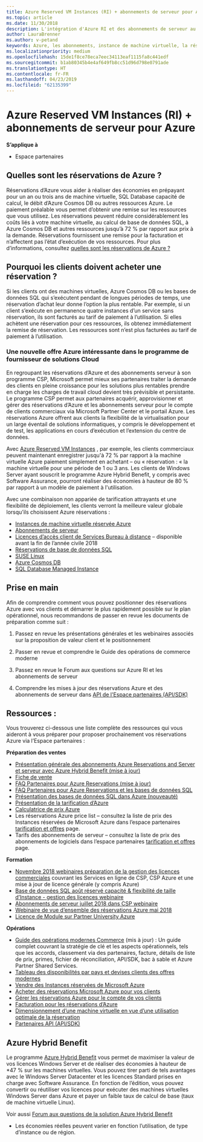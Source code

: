 ```yaml
---
title: Azure Reserved VM Instances (RI) + abonnements de serveur pour Azure | Espace partenaires
ms.topic: article
ms.date: 11/30/2018
description: L'intégration d'Azure RI et des abonnements de serveur au programme de fournisseur de solutions Cloud permet à nos partenaires de répondre plus rapidement aux nouveaux besoins de leurs clients, qui souhaitent bénéficier de solutions plus rentables pour prendre en charge des charges de travail dans le Cloud prévisibles et durables. Le programme de fournisseur de solutions Cloud permet aux partenaires d’acquérir, de configurer et de gérer Azure RI et les abonnements de serveur pour le compte de clients commerciaux via l'Espace partenaires Microsoft et le portail Azure.
author: LauraBrenner
ms.author: v-petand
keywords: Azure, les abonnements, instance de machine virtuelle, la réservation, réservée
ms.localizationpriority: medium
ms.openlocfilehash: 15de1f8ce78eca7eec34113eaf1115fa8c441edf
ms.sourcegitcommit: b1ab80345b4e4af649fb8cc51d96d798e0791ade
ms.translationtype: HT
ms.contentlocale: fr-FR
ms.lasthandoff: 04/23/2019
ms.locfileid: "62135399"
---
```

<!-- Mike Aasen wrote and owns this topic -->

# <a name="azure-reserved-vm-instances-ri--server-subscriptions-for-azure"></a>Azure Reserved VM Instances (RI) + abonnements de serveur pour Azure

**S’applique à**

- Espace partenaires
 
## <a name="what-are-azure-reservations"></a>Quelles sont les réservations de Azure ?

Réservations d’Azure vous aider à réaliser des économies en prépayant pour un an ou trois ans de machine virtuelle, SQL Database capacité de calcul, le débit d’Azure Cosmos DB ou autres ressources Azure. Le paiement préalable vous permet d’obtenir une remise sur les ressources que vous utilisez. Les réservations peuvent réduire considérablement les coûts liés à votre machine virtuelle, au calcul de base de données SQL, à Azure Cosmos DB et autres ressources jusqu’à 72 % par rapport aux prix à la demande. Réservations fournissent une remise pour la facturation et n’affectent pas l’état d’exécution de vos ressources. Pour plus d’informations, consultez [quelles sont les réservations de Azure ?](https://docs.microsoft.com/azure/billing/billing-save-compute-costs-reservations)

## <a name="why-should-customers-buy-a-reservation"></a>Pourquoi les clients doivent acheter une réservation ?

Si les clients ont des machines virtuelles, Azure Cosmos DB ou les bases de données SQL qui s’exécutent pendant de longues périodes de temps, une réservation d’achat leur donne l’option la plus rentable. Par exemple, si un client s’exécute en permanence quatre instances d’un service sans réservation, ils sont facturés au tarif de paiement à l’utilisation. Si elles achètent une réservation pour ces ressources, ils obtenez immédiatement la remise de réservation. Les ressources sont n’est plus facturées au tarif de paiement à l’utilisation.

 
### <a name="compelling-new-azure-offer-in-csp"></a>Une nouvelle offre Azure intéressante dans le programme de fournisseur de solutions Cloud 

En regroupant les réservations d’Azure et des abonnements serveur à son programme CSP, Microsoft permet mieux ses partenaires traiter la demande des clients en pleine croissance pour les solutions plus rentables prendre en charge les charges de travail cloud devient très prévisible et persistante. Le programme CSP permet aux partenaires acquérir, approvisionner et gérer des réservations d’Azure et les abonnements serveur pour le compte de clients commerciaux via Microsoft Partner Center et le portail Azure. Les réservations Azure offrent aux clients la flexibilité de la virtualisation pour un large éventail de solutions informatiques, y compris le développement et de test, les applications en cours d’exécution et l’extension du centre de données. 

Avec [Azure Reserved VM Instances](https://azure.microsoft.com/en-us/pricing/reserved-vm-instances/) , par exemple, les clients commerciaux peuvent maintenant enregistrer jusqu'à 72 % par rapport à la machine virtuelle Azure paiement simplement en achetant – ou « réservation : « la machine virtuelle pour une période de 1 ou 3 ans. Les clients de Windows Server ayant souscrit le programme Azure Hybrid Benefit, y compris avec Software Assurance, pourront réaliser des économies à hauteur de 80 % par rapport à un modèle de paiement à l'utilisation. 

Avec une combinaison non appariée de tarification attrayants et une flexibilité de déploiement, les clients verront la meilleure valeur globale lorsqu’ils choisissent Azure réservations : 

- [Instances de machine virtuelle réservée Azure](https://docs.microsoft.com/azure/virtual-machines/windows/prepay-reserved-vm-instances)
- [Abonnements de serveur](https://www.microsoft.com/en-us/Licensing/news/windows-sql-server-through-csp) 
- [Licences d’accès client de Services Bureau à distance](https://cloudblogs.microsoft.com/windowsserver/2018/10/03/remote-desktop-services-2019-generally-available-with-windows-server-2019/) – disponible avant la fin de l’année civile 2018
- [Réservations de base de données SQL](https://docs.microsoft.com/azure/sql-database/sql-database-reserved-capacity)
- [SUSE Linux](https://docs.microsoft.com/azure/virtual-machines/linux/prepay-suse-software-charges)
- [Azure Cosmos DB](https://docs.microsoft.com/azure/cosmos-db/cosmos-db-reserved-capacity)
- [SQL Database Managed Instance](https://docs.microsoft.com/azure/sql-database/sql-database-managed-instance)

## <a name="getting-started"></a>Prise en main

Afin de comprendre comment vous pouvez positionner des réservations Azure avec vos clients et démarrer le plus rapidement possible sur le plan opérationnel, nous recommandons de passer en revue les documents de préparation comme suit :

1.  Passez en revue les présentations générales et les webinaires associés sur la proposition de valeur client et le positionnement

2.  Passer en revue et comprendre le Guide des opérations de commerce moderne

5.  Passez en revue le Forum aux questions sur Azure RI et les abonnements de serveur

6.  Comprendre les mises à jour des réservations Azure et des abonnements de serveur dans [API de l'Espace partenaires (API/SDK)](https://docs.microsoft.com/en-us/partner-center/develop/purchase-azure-reserved-vm-instances)

## <a name="resources"></a>Ressources : 

Vous trouverez ci-dessous une liste complète des ressources qui vous aideront à vous préparer pour proposer prochainement vos réservations Azure via l’Espace partenaires : 

**Préparation des ventes**

- [Présentation générale des abonnements Azure Reservations and Server et serveur avec Azure Hybrid Benefit (mise à jour)](https://assetsprod.microsoft.com/Azure-reservations-and-server-subscriptions-with-azure-hybrid-benefit.pptx)
- [Fiche de vente](https://assetsprod.microsoft.com/mpn/Azure-RI-Sales-Sheet-CSP.pdf)
- [FAQ Partenaires pour Azure Reservations (mise à jour)](https://assetsprod.microsoft.com/Partner-faq-for-azure-reservations.docx)
- [FAQ Partenaires pour Azure Reservations et les bases de données SQL](https://assetsprod.microsoft.com/Partner-faq-for-azure-reservations-sql-db.docx)
- [Présentation des bases de données SQL dans Azure (nouveauté)](https://assetsprod.microsoft.com/Sql-db-in-azure-overview.pptx)
- [Présentation de la tarification d’Azure](https://azure.microsoft.com/pricing/#explore-cost)
- [Calculatrice de prix Azure](https://azure.microsoft.com/pricing/calculator/)
- Les réservations Azure price list – consultez la liste de prix des Instances réservées de Microsoft Azure dans l’espace partenaires [tarification et offres](https://assetsprod.microsoft.com/modern-offers-country-currency-availability.xlsx) page.
- Tarifs des abonnements de serveur – consultez la liste de prix des abonnements de logiciels dans l’espace partenaires [tarification et offres](https://assetsprod.microsoft.com/modern-offers-country-currency-availability.xlsx) page.

**Formation**

- [Novembre 2018 webinaires préparation de la gestion des licences commerciales](https://na01.safelinks.protection.outlook.com/?url=https%3A%2F%2Fcommercial-licensing.eventbuilder.com%2F%3Flandingpageid%3DV0Bx6L&data=02%7C01%7Cv-oumaki%40microsoft.com%7C96e24687952242e1ff0c08d62ada13f3%7C72f988bf86f141af91ab2d7cd011db47%7C1%7C0%7C636743513471330495&sdata=DjPAKnW%2BpVekRS3Zngy2uwAkTpU4z1O%2Fh56NuTOmCzM%3D&reserved=0) couvrant les Services en ligne de CSP, CSP Azure et une mise à jour de licence générale (y compris Azure)
- [Base de données SQL août réservé capacité & flexibilité de taille d’Instance - gestion des licences webinaire](https://commercial-licensing.eventbuilder.com/view?eventid=d0t9g4)
- [Abonnements de serveur juillet 2018 dans CSP webinaire](https://commercial-licensing.eventbuilder.com/Server_Subscriptions_in_CSP_P2_July)
- [Webinaire de vue d’ensemble des réservations Azure mai 2018](https://commercial-licensing.eventbuilder.com/Reserved_Instances_in_CSP_May_Option_1)
- [Licence de Module sur Partner University Azure](https://aka.ms/azure_partner_licensing)

**Opérations**

- [Guide des opérations modernes Commerce](https://assetsprod.microsoft.com/mpn/Partner-Center-Modern-Commerce-Operating-Guide.docx) (mis à jour) :  Un guide complet couvrant la stratégie de clé et les aspects opérationnels, tels que les accords, classement via des partenaires, facture, détails de liste de prix, primes, fichier de réconciliation, API/SDK, bac à sable et Azure Partner Shared Services.
- [Tableau des disponibilités par pays et devises clients des offres modernes](https://assetsprod.microsoft.com/modern-offers-country-currency-availability.xlsx)
- [Vendre des Instances réservées de Microsoft Azure](https://go.microsoft.com/fwlink/?linkid=872806)
- [Acheter des réservations Microsoft Azure pour vos clients](https://go.microsoft.com/fwlink/?linkid=872807)
- [Gérer les réservations Azure pour le compte de vos clients](https://go.microsoft.com/fwlink/?linkid=872808)
- [Facturation pour les réservations d’Azure](https://go.microsoft.com/fwlink/?linkid=872809)
- [Dimensionnement d’une machine virtuelle en vue d’une utilisation optimale de la réservation](https://go.microsoft.com/fwlink/?linkid=872810)
- [Partenaires API (API/SDK)](https://docs.microsoft.com/en-us/partner-center/develop/purchase-azure-reserved-vm-instances)

## <a name="azure-hybrid-benefit"></a>Azure Hybrid Benefit

Le programme [Azure Hybrid Benefit](https://azure.microsoft.com/pricing/hybrid-benefit) vous permet de maximiser la valeur de vos licences Windows Server et de réaliser des économies à hauteur de *47 % sur les machines virtuelles. Vous pouvez tirer parti de tels avantages avec le Windows Server Datacenter et les licences Standard prises en charge avec Software Assurance. En fonction de l’édition, vous pouvez convertir ou réutiliser vos licences pour exécuter des machines virtuelles Windows Server dans Azure et payer un faible taux de calcul de base (taux de machine virtuelle Linux).

Voir aussi [Forum aux questions de la solution Azure Hybrid Benefit](https://azure.microsoft.com/en-us/pricing/hybrid-benefit/faq/)

* Les économies réelles peuvent varier en fonction l’utilisation, de type d’instance ou de région.